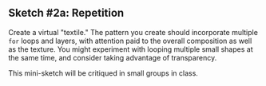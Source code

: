 ## Sketch #2a: Repetition

Create a virtual "textile." The pattern you create should incorporate multiple `for` loops and layers, with attention paid to the overall composition as well as the texture. You might experiment with looping multiple small shapes at the same time, and consider taking advantage of transparency.

This mini-sketch will be critiqued in small groups in class.

<!-- Turn in your sketch folder to Moodle (first remember to save it, include `save("output.png")` as the last line of your sketch, and run the sketch to make sure an image file is generated). Your description on Moodle should include your title and a [3-sentence statement](../../resources/statement_guidelines.md) that conveys your concept.

### Examples

<p>
  <img src="examples/renz_johnson_tile.png" width="400" /><br />
  Renz Johnson, <i>Tile</i> (2021)<br />
</p>

<p>
  <img src="examples/molly_troxell_pallay_in_python.png" width="400" /><br />
  Molly Troxell, <i>Pallay in Python</i> (2021)<br />
</p>

<p>
  <img src="examples/lily_logan_goff_daisy_chain.png" width="400" /><br />
  Lily Logan Goff, <i>Daisy Chain</i> (2021)<br />
</p>

<p>
  <img src="examples/eleanor_trombla_wound.png" width="400" /><br />
  Eleanor Trombla, <i>Wound</i> (2021)<br />
</p>
 -->